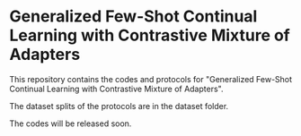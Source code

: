 # Generalized Few-Shot Continual Learning with Contrastive Mixture of Adapters

This repository contains the codes and protocols for "Generalized Few-Shot Continual Learning with Contrastive Mixture of Adapters".

The dataset splits of the protocols are in the dataset folder.

The codes will be released soon.
